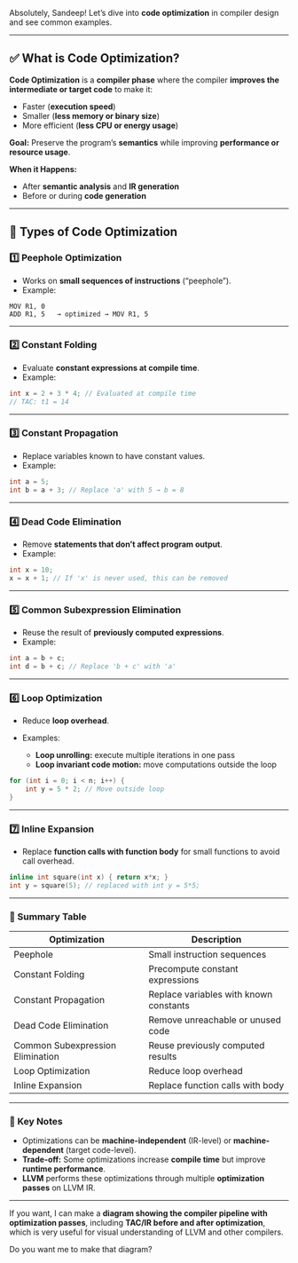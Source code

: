 Absolutely, Sandeep! Let’s dive into **code optimization** in compiler design and see common examples.

---

## ✅ What is Code Optimization?

**Code Optimization** is a **compiler phase** where the compiler **improves the intermediate or target code** to make it:

* Faster (**execution speed**)
* Smaller (**less memory or binary size**)
* More efficient (**less CPU or energy usage**)

**Goal:** Preserve the program’s **semantics** while improving **performance or resource usage**.

**When it Happens:**

* After **semantic analysis** and **IR generation**
* Before or during **code generation**

---

## 🔹 Types of Code Optimization

### 1️⃣ **Peephole Optimization**

* Works on **small sequences of instructions** (“peephole”).
* Example:

```text
MOV R1, 0
ADD R1, 5   → optimized → MOV R1, 5
```

---

### 2️⃣ **Constant Folding**

* Evaluate **constant expressions at compile time**.
* Example:

```cpp
int x = 2 + 3 * 4; // Evaluated at compile time
// TAC: t1 = 14
```

---

### 3️⃣ **Constant Propagation**

* Replace variables known to have constant values.
* Example:

```cpp
int a = 5;
int b = a + 3; // Replace 'a' with 5 → b = 8
```

---

### 4️⃣ **Dead Code Elimination**

* Remove **statements that don’t affect program output**.
* Example:

```cpp
int x = 10;
x = x + 1; // If 'x' is never used, this can be removed
```

---

### 5️⃣ **Common Subexpression Elimination**

* Reuse the result of **previously computed expressions**.
* Example:

```cpp
int a = b + c;
int d = b + c; // Replace 'b + c' with 'a'
```

---

### 6️⃣ **Loop Optimization**

* Reduce **loop overhead**.
* Examples:

  * **Loop unrolling:** execute multiple iterations in one pass
  * **Loop invariant code motion:** move computations outside the loop

```cpp
for (int i = 0; i < n; i++) {
    int y = 5 * 2; // Move outside loop
}
```

---

### 7️⃣ **Inline Expansion**

* Replace **function calls with function body** for small functions to avoid call overhead.

```cpp
inline int square(int x) { return x*x; }
int y = square(5); // replaced with int y = 5*5;
```

---

### 🔹 Summary Table

| Optimization                     | Description                            |
| -------------------------------- | -------------------------------------- |
| Peephole                         | Small instruction sequences            |
| Constant Folding                 | Precompute constant expressions        |
| Constant Propagation             | Replace variables with known constants |
| Dead Code Elimination            | Remove unreachable or unused code      |
| Common Subexpression Elimination | Reuse previously computed results      |
| Loop Optimization                | Reduce loop overhead                   |
| Inline Expansion                 | Replace function calls with body       |

---

### 🔹 Key Notes

* Optimizations can be **machine-independent** (IR-level) or **machine-dependent** (target code-level).
* **Trade-off:** Some optimizations increase **compile time** but improve **runtime performance**.
* **LLVM** performs these optimizations through multiple **optimization passes** on LLVM IR.

---

If you want, I can make a **diagram showing the compiler pipeline with optimization passes**, including **TAC/IR before and after optimization**, which is very useful for visual understanding of LLVM and other compilers.

Do you want me to make that diagram?
